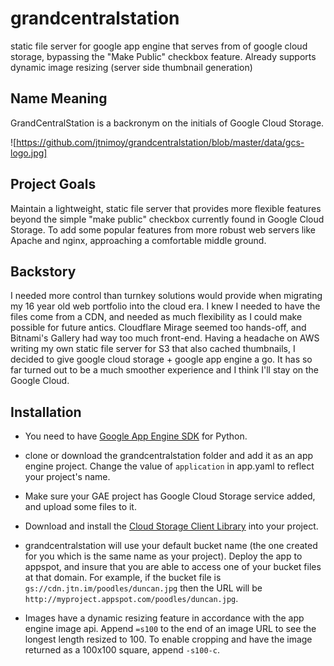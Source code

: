  grandcentralstation
===================

static file server for google app engine that serves from of google cloud storage, bypassing the "Make Public" checkbox feature. Already supports dynamic image resizing (server side thumbnail generation)

## Name Meaning ##
GrandCentralStation is a backronym on the initials of Google Cloud Storage.

![https://github.com/jtnimoy/grandcentralstation/blob/master/data/gcs-logo.jpg]

## Project Goals ##
Maintain a lightweight, static file server that provides more flexible features beyond the simple "make public" checkbox currently found in Google Cloud Storage. To add some popular features from more robust web servers like Apache and nginx, approaching  a comfortable middle ground.

## Backstory ##
I needed more control than turnkey solutions would provide when migrating my 16 year old web portfolio into the cloud era. I knew I needed to have the files come from a CDN, and needed as much flexibility as I could make possible for future antics. Cloudflare Mirage seemed too hands-off, and Bitnami's Gallery had way too much front-end. Having a headache on AWS writing my own static file server for S3 that also cached thumbnails, I decided to give google cloud storage + google app engine a go. It has so far turned out to be a much smoother experience and I think I'll stay on the Google Cloud.

## Installation ##

+ You need to have [Google App Engine SDK](https://developers.google.com/appengine) for Python.

+ clone or download the grandcentralstation folder and add it as an app engine project. Change the value of `application` in app.yaml to reflect your project's name.

+ Make sure your GAE project has Google Cloud Storage service added, and upload some files to it.

+ Download and install the [Cloud Storage Client Library](https://developers.google.com/appengine/docs/python/googlecloudstorageclient/download) into your project.

+ grandcentralstation will use your default bucket name (the one created for you which is the same name as your project). Deploy the app to appspot, and insure that you are able to access one of your bucket files at that domain. For example, if the bucket file is `gs://cdn.jtn.im/poodles/duncan.jpg` then the URL will be `http://myproject.appspot.com/poodles/duncan.jpg`.

+ Images have a dynamic resizing feature in accordance with the app engine image api. Append `=s100` to the end of an image URL to see the longest length resized to 100. To enable cropping and have the image returned as a 100x100 square, append `-s100-c`.

